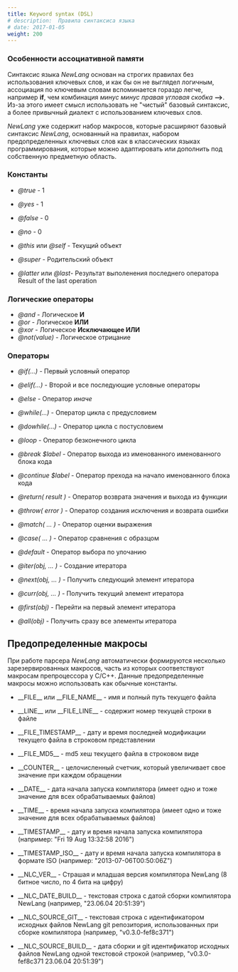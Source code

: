 ```yaml
---
title: Keyword syntax (DSL)
# description:  Правила синтаксиса языка
# date: 2017-01-05
weight: 200
---
```



### Особенности ассоциативной памяти
Синтаксис языка *NewLang* основан на строгих правилах без использования ключевых слов, 
и как бы он не выглядел логичным, ассоциация по ключевым словам вспоминается гораздо легче, например **if**,
чем комбинация *минус минус правая угловая скобка* **-->**. 
Из-за этого имеет смысл использовать не "чистый" базовый синтаксис, а более привычный диалект с использованием ключевых слов. 

*NewLang* уже содержит набор макросов, которые расширяют базовый синтаксис *NewLang*, основанный на правилах,
набором предопределенных ключевых слов как в классических языках программирования,
которые можно адаптировать или дополнить под собственную предметную область.

### Константы
- *@true* - 1
- *@yes*  - 1
- *@false* - 0
- *@no* - 0

- *@this* или *@self* - Текущий объект
- *@super* - Родительский объект
- *@latter* или *@last*- Результат выполенения последнего оператора Result of the last operation

### Логические операторы

- *@and* - Логическое **И**
- *@or* - Логическое **ИЛИ**
- *@xor* - Логическое **Исключающее ИЛИ**
- *@not(value)* - Логическое отрицание


### Операторы
- *@if(...)* - Первый условный оператор
- *@elif(...)* - Второй и все последующие условные операторы
- *@else* - Оператор *иначе*

- *@while(...)* - Оператор цикла с предусловием
- *@dowhile(...)* - Оператор цикла с постусловием
- *@loop* - Оператор безконечного цикла

- *@break $label* - Оператор выхода из именованного именованного блока кода
- *@continue $label* - Оператор прехода на начало именованного блока кода
- *@return( result )* - Оператор возврата значения и выхода из функции
- *@throw( error )* - Оператор создания исключения и возврата ошибки

- *@match( ... )* - Оператор оценки выражения
- *@case( ... )* - Оператор сравнения с образцом
- *@default* - Оператор выбора по улочанию

- *@iter(obj, ... )* - Создание итератора
- *@next(obj, ... )* - Получить следующий элемент итератора
- *@curr(obj, ... )* - Получить текущий элемент итератора
- *@first(obj)* - Перейти на первый элемент итератора
- *@all(obj)* - Получить сразу все элементы итератора


## Предопределенные макросы

При работе парсера *NewLang* автоматически формируются несколько зарезервированных макросов, 
часть из которых соответствуют макросам препроцессора у С/С++.
Данные предопределенные макросы можно использовать как обычные константы. 

- \_\_FILE\_\_ или \_\_FILE_NAME\_\_ - имя и полный путь текущего файла
- \_\_LINE\_\_ или \_\_FILE_LINE\_\_ - содержит номер текущей строки в файле 
- \_\_FILE_TIMESTAMP\_\_ - дату и время последней модификации текущего файла в строковом представлении
- \_\_FILE_MD5\_\_ - md5 хеш текущего файла в строковом виде
- \_\_COUNTER\_\_ - целочисленный счетчик, который увеличивает свое значение при каждом обращении


- \_\_DATE\_\_ - дата начала запуска компилятора (имеет одно и тоже значение для всех обрабатываемых файлов)
- \_\_TIME\_\_ - время начала запуска компилятора (имеет одно и тоже значение для всех обрабатываемых файлов)
- \_\_TIMESTAMP\_\_ - дату и время начала запуска компилятора (например: "Fri 19 Aug 13:32:58 2016") 
- \_\_TIMESTAMP_ISO\_\_ - дату и время начала запуска компилятора в формате ISO (например: "2013-07-06T00:50:06Z")


- \_\_NLC_VER\_\_ - Страшая и младшая версия компилятора NewLang (8 битное число, по 4 бита на цифру)
- \_\_NLC_DATE_BUILD\_\_ - текстовая строка с датой сборки компилятора NewLang (например, "23.06.04 20:51:39")
- \_\_NLC_SOURCE_GIT\_\_ - текстовая строка с идентификатором исходных файлов NewLang git репозитория, использованных при сборке компилятора (например, "v0.3.0-fef8c371")
- \_\_NLC_SOURCE_BUILD\_\_ - дата сборки и git идентификатор исходных файлов NewLang одной текстовой строкой (например, "v0.3.0-fef8c371 23.06.04 20:51:39")

